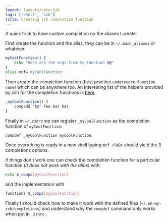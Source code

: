 ```yaml
---
layout: layouts/note.njk
tags: ['shell', 'zsh']
title: Creating zsh completion function
---
```


A quick trick to have custom completion on the aliases I create.

First create the function and the alias, they can be in `~/.bash_aliases` or whatever.

```bash
myCoolFunction() {
    echo "Here are the args from my function $@"
}
alias mcf='myCoolFunction'
```

Then create the completion function (best practice `underscore+function name`) which can be anywhere too. An interesting list of the helpers provided by zsh for the completion functions is [here](https://github.com/zsh-users/zsh-completions/blob/master/zsh-completions-howto.org).

```bash
_myCoolFunction() {
    compadd "$@" foo bar baz
}
```

Finally *in `~/.zshrc`* we can register `_myCoolFunction` as the completion function of `myCoolFunction`:

```bash
compdef _myCoolFunction myCoolFunction
```

Once everything is ready in a new shell typing `mcf <TAB>` should yield the 3 completions options.

If things don't work one can check the completion function for a particular function *(It does not work with the alias)* with:

```bash
echo $_comps[myCoolFunction]
```

and the implementation with

```bash
functions $_comps[myCoolFunction]
```

Finally I should check how to make it work with the defined files (`~/.oh-my-zsh/completions`) and understand why the `compdef` command only works when put in `.zshrc`.
